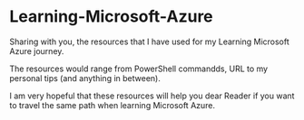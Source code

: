 # Learning-Microsoft-Azure
Sharing with you, the resources that I have used for my Learning Microsoft Azure journey.

The resources would range from PowerShell commandds, URL to my personal tips (and anything in between).

I am very hopeful that these resources will help you dear Reader if you want to travel the same path when learning Microsoft Azure.
